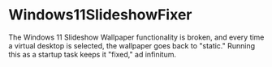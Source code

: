 # Windows11SlideshowFixer
The Windows 11 Slideshow Wallpaper functionality is broken, and every time a virtual desktop is selected, the wallpaper goes back to "static." Running this as a startup task keeps it "fixed," ad infinitum.
